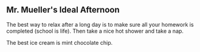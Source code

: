 ## Mr. Mueller's Ideal Afternoon

The best way to relax after a long day is to make sure all your homework is completed (school is life). Then take a nice hot shower and take a nap. 

The best ice cream is mint chocolate chip.